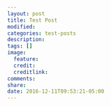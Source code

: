 ```yaml
---
layout: post
title: Test Post
modified:
categories: test-posts
description:
tags: []
image:
  feature:
  credit:
  creditlink:
comments:
share:
date: 2016-12-11T09:53:21-05:00
---
```

